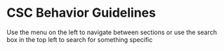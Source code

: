 # CSC Behavior Guidelines
Use the menu on the left to navigate between sections or use the search box in the top left to search for something specific
